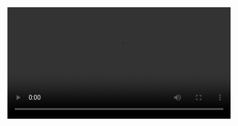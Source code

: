 <video controls width="100%">
  <source src="{{ "/assets/video/MTV-2020.10.3.mp4" | relative_url }}" type="video/mp4">
</video>